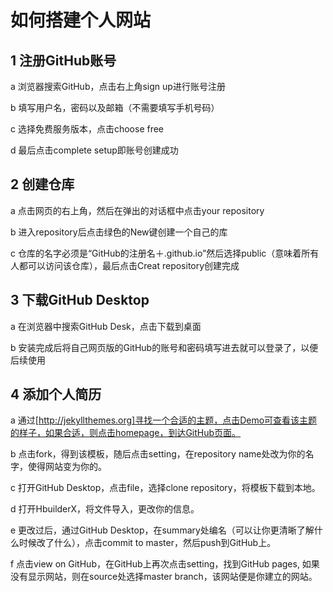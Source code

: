 # 如何搭建个人网站

## 1 注册GitHub账号

a 浏览器搜索GitHub，点击右上角sign up进行账号注册

b 填写用户名，密码以及邮箱（不需要填写手机号码）

c 选择免费服务版本，点击choose free

d 最后点击complete setup即账号创建成功

## 2 创建仓库

a 点击网页的右上角，然后在弹出的对话框中点击your repository

b 进入repository后点击绿色的New键创建一个自己的库

c 仓库的名字必须是“GitHub的注册名＋.github.io”然后选择public（意味着所有人都可以访问该仓库），最后点击Creat repository创建完成

## 3 下载GitHub Desktop

a 在浏览器中搜索GitHub Desk，点击下载到桌面

b 安装完成后将自己网页版的GitHub的账号和密码填写进去就可以登录了，以便后续使用

## 4 添加个人简历

a 通过[http://jekyllthemes.org]寻找一个合适的主题，点击Demo可查看该主题的样子，如果合适，则点击homepage，到达GitHub页面。

b 点击fork，得到该模板，随后点击setting，在repository name处改为你的名字，使得网站变为你的。

c 打开GitHub Desktop，点击file，选择clone repository，将模板下载到本地。

d 打开HbuilderX，将文件导入，更改你的信息。

e 更改过后，通过GitHub Desktop，在summary处编名（可以让你更清晰了解什么时候改了什么），点击commit to master，然后push到GitHub上。

f 点击view on GitHub，在GitHub上再次点击setting，找到GitHub pages, 如果没有显示网站，则在source处选择master branch，该网站便是你建立的网站。

